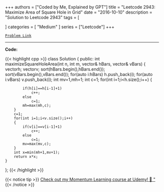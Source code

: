 
+++
authors = ["Coded by Me, Explained by GPT"]
title = "Leetcode 2943: Maximize Area of Square Hole in Grid"
date = "2016-10-10"
description = "Solution to Leetcode 2943"
tags = [
    
]
categories = [
    "Medium"
]
series = ["Leetcode"]
+++



[`Problem Link`](https://leetcode.com/problems/maximize-area-of-square-hole-in-grid/description/)

---

**Code:**

{{< highlight cpp >}}
class Solution {
public:
    int maximizeSquareHoleArea(int n, int m, vector<int>& hBars, vector<int>& vBars) {
        vector<int>h;
        vector<int>v;
        sort(hBars.begin(),hBars.end());
        sort(vBars.begin(),vBars.end());
        for(auto i:hBars)
            h.push_back(i);
        for(auto i:vBars)
            v.push_back(i);
        int mv=1,mh=1;
        int c=1;
        for(int i=1;i<h.size();i++)
        {   
            
            if(h[i]==h[i-1]+1)
                c++;
            else
                c=1;
            mh=max(mh,c);
        }
        c=1;
        for(int i=1;i<v.size();i++)
        {   
            if(v[i]==v[i-1]+1)
                c++;
            else
                c=1;
            mv=max(mv,c);
        }
        int x=min(mh+1,mv+1);
        return x*x;
    }
};
{{< /highlight >}}



{{< notice tip >}}
[Check out my Momentum Learning course at Udemy! 🚀 "](https://www.udemy.com/course/blind-75-the-data-structures-and-algorithms-essentials/)
{{< /notice >}}

